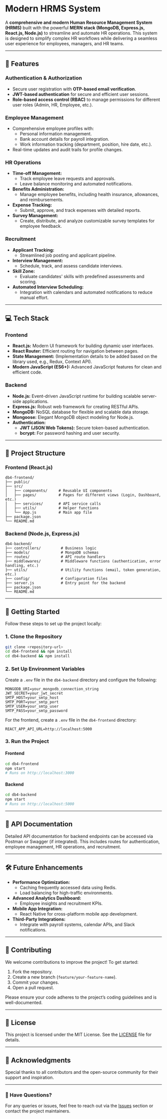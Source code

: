 # Modern HRMS System

A **comprehensive and modern Human Resource Management System (HRMS)** built with the powerful **MERN stack (MongoDB, Express.js, React.js, Node.js)** to streamline and automate HR operations. This system is designed to simplify complex HR workflows while delivering a seamless user experience for employees, managers, and HR teams.

---

## 🚀 Features

### **Authentication & Authorization**
- Secure user registration with **OTP-based email verification**.
- **JWT-based authentication** for secure and efficient user sessions.
- **Role-based access control (RBAC)** to manage permissions for different user roles (Admin, HR, Employee, etc.).

### **Employee Management**
- Comprehensive employee profiles with:
  - Personal information management.
  - Bank account details for payroll integration.
  - Work information tracking (department, position, hire date, etc.).
- Real-time updates and audit trails for profile changes.

### **HR Operations**
- **Time-off Management:**
  - Track employee leave requests and approvals.
  - Leave balance monitoring and automated notifications.
- **Benefits Administration:**
  - Manage employee benefits, including health insurance, allowances, and reimbursements.
- **Expense Tracking:**
  - Submit, approve, and track expenses with detailed reports.
- **Survey Management:**
  - Create, distribute, and analyze customizable survey templates for employee feedback.

### **Recruitment**
- **Applicant Tracking:**
  - Streamlined job posting and applicant pipeline.
- **Interview Management:**
  - Schedule, track, and assess candidate interviews.
- **Skill Zone:**
  - Evaluate candidates' skills with predefined assessments and scoring.
- **Automated Interview Scheduling:**
  - Integration with calendars and automated notifications to reduce manual effort.

---

## 💻 Tech Stack

### **Frontend**
- **React.js:** Modern UI framework for building dynamic user interfaces.
- **React Router:** Efficient routing for navigation between pages.
- **State Management:** (Implementation details to be added based on the library used, e.g., Redux, Context API).
- **Modern JavaScript (ES6+):** Advanced JavaScript features for clean and efficient code.

### **Backend**
- **Node.js:** Event-driven JavaScript runtime for building scalable server-side applications.
- **Express.js:** Robust web framework for creating RESTful APIs.
- **MongoDB:** NoSQL database for flexible and scalable data storage.
- **Mongoose:** Elegant MongoDB object modeling for Node.js.
- **Authentication:**
  - **JWT (JSON Web Tokens):** Secure token-based authentication.
  - **bcrypt:** For password hashing and user security.

---

## 📂 Project Structure

### **Frontend (React.js)**
```
db4-frontend/
├── public/
├── src/
│   ├── components/     # Reusable UI components
│   ├── pages/          # Pages for different views (Login, Dashboard, etc.)
│   ├── services/       # API service calls
│   ├── utils/          # Helper functions
│   └── App.js          # Main app file
├── package.json
└── README.md
```

### **Backend (Node.js, Express.js)**
```
db4-backend/
├── controllers/         # Business logic
├── models/              # MongoDB schemas
├── routes/              # API route handlers
├── middlewares/         # Middleware functions (authentication, error handling, etc.)
├── utils/               # Utility functions (email, token generation, etc.)
├── config/              # Configuration files
├── server.js            # Entry point for the backend
├── package.json
└── README.md
```

---

## 🌟 Getting Started

Follow these steps to set up the project locally:

### 1. **Clone the Repository**
```bash
git clone <repository-url>
cd db4-frontend && npm install
cd db4-backend && npm install
```

### 2. **Set Up Environment Variables**

Create a `.env` file in the `db4-backend` directory and configure the following:
```env
MONGODB_URI=your_mongodb_connection_string
JWT_SECRET=your_jwt_secret
SMTP_HOST=your_smtp_host
SMTP_PORT=your_smtp_port
SMTP_USER=your_smtp_user
SMTP_PASS=your_smtp_password
```
For the frontend, create a `.env` file in the `db4-frontend` directory:
```env
REACT_APP_API_URL=http://localhost:5000
```

### 3. **Run the Project**

#### **Frontend**
```bash
cd db4-frontend
npm start
# Runs on http://localhost:3000
```

#### **Backend**
```bash
cd db4-backend
npm start
# Runs on http://localhost:5000
```

---

## 📖 API Documentation

Detailed API documentation for backend endpoints can be accessed via Postman or Swagger (if integrated). This includes routes for authentication, employee management, HR operations, and recruitment.

---

## 🛠️ Future Enhancements

- **Performance Optimization:**
  - Caching frequently accessed data using Redis.
  - Load balancing for high-traffic environments.
- **Advanced Analytics Dashboard:**
  - Employee insights and recruitment KPIs.
- **Mobile App Integration:**
  - React Native for cross-platform mobile app development.
- **Third-Party Integrations:**
  - Integrate with payroll systems, calendar APIs, and Slack notifications.

---

## 🤝 Contributing

We welcome contributions to improve the project! To get started:
1. Fork the repository.
2. Create a new branch (`feature/your-feature-name`).
3. Commit your changes.
4. Open a pull request.

Please ensure your code adheres to the project’s coding guidelines and is well-documented.

---

## 📄 License

This project is licensed under the MIT License. See the [LICENSE](LICENSE) file for details.

---

## 🙌 Acknowledgments

Special thanks to all contributors and the open-source community for their support and inspiration.

---

### 💬 Have Questions?
For any queries or issues, feel free to reach out via the [Issues](https://github.com/your-repo/issues) section or contact the project maintainers.

